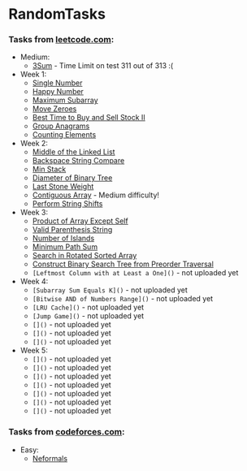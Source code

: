 # RandomTasks
### Tasks from [leetcode.com](https://leetcode.com/):
* Medium:
  + [3Sum](https://github.com/SmartOven/RandomTasks/tree/master/Threeplets) - Time Limit on test 311 out of 313 :(
* Week 1:
  + [Single Number](https://github.com/SmartOven/RandomTasks/tree/master/Single%20Number)
  + [Happy Number](https://github.com/SmartOven/RandomTasks/tree/master/Happy%20Number)
  + [Maximum Subarray](https://github.com/SmartOven/RandomTasks/tree/master/Maximum%20Subarray)
  + [Move Zeroes](https://github.com/SmartOven/RandomTasks/tree/master/Moving%20zeroes)
  + [Best Time to Buy and Sell Stock II](https://github.com/SmartOven/RandomTasks/tree/master/Stonks)
  + [Group Anagrams](https://github.com/SmartOven/RandomTasks/tree/master/Anagrams)
  + [Counting Elements](https://github.com/SmartOven/RandomTasks/tree/master/Counting%20Elements)
* Week 2:
  + [Middle of the Linked List](https://github.com/SmartOven/RandomTasks/tree/master/Middle%20of%20List)
  + [Backspace String Compare](https://github.com/SmartOven/RandomTasks/tree/master/String%20Compare)
  + [Min Stack](https://github.com/SmartOven/RandomTasks/tree/master/Min%20Stack)
  + [Diameter of Binary Tree](https://github.com/SmartOven/RandomTasks/tree/master/Diameter%20of%20Binary%20Tree)
  + [Last Stone Weight](https://github.com/SmartOven/RandomTasks/tree/master/Last%20Stone%20Weight)
  + [Contiguous Array](https://github.com/SmartOven/RandomTasks/tree/master/Contiguous%20Array) - Medium difficulty!
  + [Perform String Shifts](https://github.com/SmartOven/RandomTasks/tree/master/Perform%20String%20Shifts)
* Week 3:
  + [Product of Array Except Self](https://github.com/SmartOven/RandomTasks/tree/master/Product%20of%20Array%20Except%20Self)
  + [Valid Parenthesis String](https://github.com/SmartOven/RandomTasks/tree/master/Valid%20Parenthesis%20String)
  + [Number of Islands](https://github.com/SmartOven/RandomTasks/tree/master/Number%20of%20Islands)
  + [Minimum Path Sum](https://github.com/SmartOven/RandomTasks/tree/master/Minimum%20Path%20Sum)
  + [Search in Rotated Sorted Array](https://github.com/SmartOven/RandomTasks/tree/master/Search%20in%20Rotated%20Sorted%20Array)
  + [Construct Binary Search Tree from Preorder Traversal](https://github.com/SmartOven/RandomTasks/tree/master/Construct%20Binary%20Search%20Tree)
  + `[Leftmost Column with at Least a One]()` - not uploaded yet
* Week 4:
  + `[Subarray Sum Equals K]()` - not uploaded yet
  + `[Bitwise AND of Numbers Range]()` - not uploaded yet
  + `[LRU Cache]()` - not uploaded yet
  + `[Jump Game]()` - not uploaded yet
  + `[]()` - not uploaded yet
  + `[]()` - not uploaded yet
  + `[]()` - not uploaded yet
* Week 5:
  + `[]()` - not uploaded yet
  + `[]()` - not uploaded yet
  + `[]()` - not uploaded yet
  + `[]()` - not uploaded yet
  + `[]()` - not uploaded yet
  + `[]()` - not uploaded yet
  + `[]()` - not uploaded yet
### Tasks from [codeforces.com](https://codeforces.com/):
* Easy:
  + [Neformals](https://github.com/SmartOven/RandomTasks/tree/master/Neformals)
